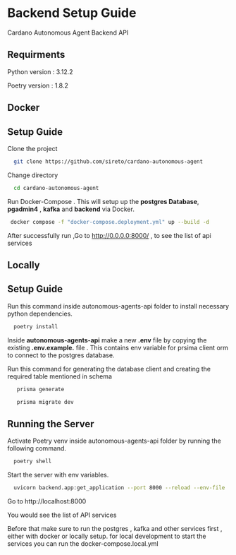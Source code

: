 
# Backend Setup Guide

Cardano Autonomous Agent Backend API


## Requirments

Python version : 3.12.2

Poetry version : 1.8.2

## Docker 
## Setup Guide

Clone the project

```bash
  git clone https://github.com/sireto/cardano-autonomous-agent
```
Change directory

```bash
  cd cardano-autonomous-agent
```

Run Docker-Compose . This will setup up the **postgres Database**, **pgadmin4** , **kafka** and **backend** via Docker.

```bash
 docker compose -f "docker-compose.deployment.yml" up --build -d
```
After successfully run ,Go to http://0.0.0.0:8000/ , to see the list of api services 

## Locally
## Setup Guide

Run this command inside autonomous-agents-api folder to install necessary python dependencies.

```bash
  poetry install
```
Inside **autonomous-agents-api** make a new **.env** file by copying the existing **.env.example.** file . This contains env variable for prsima client orm to connect to the postgres database.


Run this command for generating the database client and creating the required table mentioned in schema

```bash
   prisma generate
```

```bash
   prisma migrate dev
```
## Running the Server

Activate Poetry venv inside autonomous-agents-api folder by running the following command.

```bash
  poetry shell
```
Start the server with env variables.
```bash
  uvicorn backend.app:get_application --port 8000 --reload --env-file .env
```
Go to http://localhost:8000 

You would see the list of API services

Before that make sure to run the postgres , kafka and other services first , either with docker or locally setup.
for local development to start the services you can run the docker-compose.local.yml




